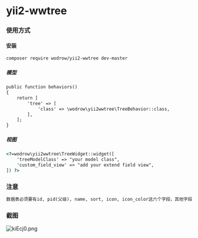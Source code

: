 # yii2-wwtree

### 使用方式

#### 安装
```html
composer require wodrow/yii2-wwtree dev-master
```

##### 模型
```html
public function behaviors()
{
    return [
        'tree' => [
            'class' => \wodrow\yii2wwtree\TreeBehavior::class,
        ],
    ];
}
```

##### 视图
```html
<?=wodrow\yii2wwtree\TreeWidget::widget([
    'treeModelClass' => "your model class",
    'custom_field_view' => "add your extend field view",
]) ?>
```

### 注意
```html
数据表必须要有id, pid(父级), name, sort, icon, icon_color这六个字段，其他字段根据需要自己添加, 使用它生成的模型
```

### 截图

![kiEcj0.png](https://s2.ax1x.com/2019/01/21/kiEcj0.png)
